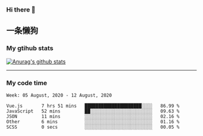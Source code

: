 ### Hi there 👋

## 一条懒狗
<!--
**kiss-me-quickly/kiss-me-quickly** is a ✨ _special_ ✨ repository because its `README.md` (this file) appears on your GitHub profile.

Here are some ideas to get you started:

- 🔭 I’m currently working on ...
- 🌱 I’m currently learning ...
- 👯 I’m looking to collaborate on ...
- 🤔 I’m looking for help with ...
- 💬 Ask me about ...
- 📫 How to reach me: ...
- 😄 Pronouns: ...
- ⚡ Fun fact: ...
-->


### My gtihub stats

[![Anurag's github stats](https://github-readme-stats.vercel.app/api?username=kiss-me-quickly)](https://github.com/anuraghazra/github-readme-stats)

***

### My code time

<!--START_SECTION:waka-->
```text
Week: 05 August, 2020 - 12 August, 2020

Vue.js       7 hrs 51 mins   █████████████████████░░░░   86.99 % 
JavaScript   52 mins         ██░░░░░░░░░░░░░░░░░░░░░░░   09.63 % 
JSON         11 mins         ░░░░░░░░░░░░░░░░░░░░░░░░░   02.16 % 
Other        6 mins          ░░░░░░░░░░░░░░░░░░░░░░░░░   01.16 % 
SCSS         0 secs          ░░░░░░░░░░░░░░░░░░░░░░░░░   00.05 %
```
<!--END_SECTION:waka-->
